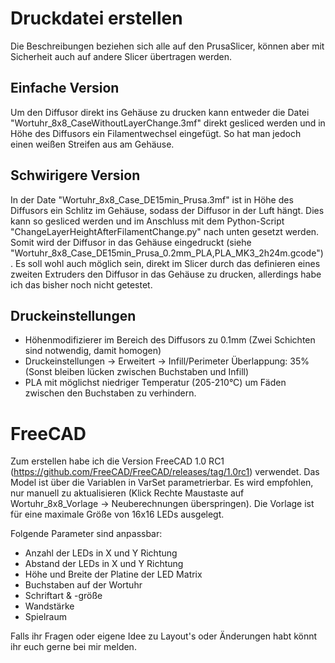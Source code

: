 # Druckdatei erstellen
Die Beschreibungen beziehen sich alle auf den PrusaSlicer, können aber mit Sicherheit auch auf andere Slicer übertragen werden.

## Einfache Version
Um den Diffusor direkt ins Gehäuse zu drucken kann entweder die Datei "Wortuhr_8x8_CaseWithoutLayerChange.3mf" direkt gesliced werden und in Höhe des Diffusors ein Filamentwechsel eingefügt. So hat man jedoch einen weißen Streifen aus am Gehäuse.

## Schwirigere Version
In der Date "Wortuhr_8x8_Case_DE15min_Prusa.3mf" ist in Höhe des Diffusors ein Schlitz im Gehäuse, sodass der Diffusor in der Luft hängt. Dies kann so gesliced werden und im Anschluss mit dem Python-Script "ChangeLayerHeightAfterFilamentChange.py" nach unten gesetzt werden. Somit wird der Diffusor in das Gehäuse eingedruckt (siehe "Wortuhr_8x8_Case_DE15min_Prusa_0.2mm_PLA,PLA_MK3_2h24m.gcode"). Es soll wohl auch möglich sein, direkt im Slicer durch das definieren eines zweiten Extruders den Diffusor in das Gehäuse zu drucken, allerdings habe ich das bisher noch nicht getestet.

## Druckeinstellungen
- Höhenmodifizierer im Bereich des Diffusors zu 0.1mm (Zwei Schichten sind notwendig, damit homogen)
- Druckeinstellungen -> Erweitert -> Infill/Perimeter Überlappung: 35% (Sonst bleiben lücken zwischen Buchstaben und Infill)
- PLA mit möglichst niedriger Temperatur (205-210°C) um Fäden zwischen den Buchstaben zu verhindern.

# FreeCAD
Zum erstellen habe ich die Version FreeCAD 1.0 RC1 (https://github.com/FreeCAD/FreeCAD/releases/tag/1.0rc1) verwendet. Das Model ist über die Variablen in VarSet parametrierbar. Es wird empfohlen, nur manuell zu aktualisieren (Klick Rechte Maustaste auf Wortuhr_8x8_Vorlage -> Neuberechnungen überspringen). Die Vorlage ist für eine maximale Größe von 16x16 LEDs ausgelegt.

Folgende Parameter sind anpassbar:
- Anzahl der LEDs in X und Y Richtung
- Abstand der LEDs in X und Y Richtung
- Höhe und Breite der Platine der LED Matrix
- Buchstaben auf der Wortuhr
- Schriftart & -größe
- Wandstärke
- Spielraum

Falls ihr Fragen oder eigene Idee zu Layout's oder Änderungen habt könnt ihr euch gerne bei mir melden.
